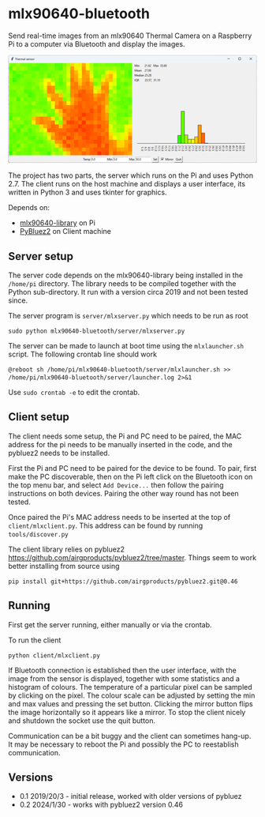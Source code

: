 # mlx90640-bluetooth
Send real-time images from an mlx90640 Thermal Camera on a Raspberry Pi 
to a computer via Bluetooth and display the images.

![Client side user interface](client-screenshot-sml.png)

The project has two parts, the server which runs on the Pi and uses Python 2.7. The client runs on the host machine and displays a user interface, its written in Python 3 and uses tkinter for graphics.

Depends on:
* [mlx90640-library](https://github.com/pimoroni/mlx90640-library) on Pi
* [PyBluez2](https://github.com/airgproducts/pybluez2/tree/master) on Client machine

## Server setup
The server code depends on the mlx90640-library being installed in the `/home/pi` directory. 
The library needs to be compiled together with the Python sub-directory. It run with a version circa 2019 and not been tested since.

The server program is `server/mlxserver.py` which needs to be run as root

    sudo python mlx90640-bluetooth/server/mlxserver.py

The server can be made to launch at boot time using the `mlxlauncher.sh` script. The following crontab line should work

    @reboot sh /home/pi/mlx90640-bluetooth/server/mlxlauncher.sh >> /home/pi/mlx90640-bluetooth/server/launcher.log 2>&1
    
Use `sudo crontab -e` to edit the crontab. 

## Client setup

The client needs some setup, the Pi and PC need to be paired, the MAC address for the pi needs to be manually inserted in the code, and the pybluez2 needs to be installed. 

First the Pi and PC need to be paired for the device to be found. To pair, first make the PC discoverable, then on the Pi left click on the Bluetooth icon on the top menu bar, and select `Add Device...` then follow the pairing instructions on both devices. Pairing the other way round has not been tested.

Once paired the Pi's MAC address needs to be inserted at the top of
`client/mlxclient.py`. This address can be found by running `tools/discover.py`

The client library relies on pybluez2 https://github.com/airgproducts/pybluez2/tree/master. Things seem to work better installing from source using

    pip install git+https://github.com/airgproducts/pybluez2.git@0.46

## Running

First get the server running, either manually or via the crontab. 

To run the client 

    python client/mlxclient.py

If Bluetooth connection is established then the user interface, with the image from the sensor is displayed, together with some statistics and a histogram of colours.
The temperature of a particular pixel can be sampled by clicking on the pixel. The colour scale can be adjusted by setting the min and max values and pressing the set
button. Clicking the mirror button flips the image horizontally so it appears like a mirror. To stop the client nicely and shutdown the socket use the quit button.

Communication can be a bit buggy and the client can sometimes hang-up. It may be necessary to reboot the Pi and possibly the PC to reestablish communication.   


## Versions

* 0.1 2019/20/3 - initial release, worked with older versions of pybluez 
* 0.2 2024/1/30 - works with pybluez2 version 0.46
